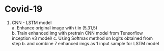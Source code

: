 # Covid-19
1. CNN - LSTM model\
    a. Enhance original image with t in (5,31,5)\
    b. Train enhanced img with pretrain CNN model from Tensorflow inception v3 model\ 
    c. Using Softmax method on logits obtained from step b. and combine 7 enhanced imgs as 1 input sample for LSTM model
    
